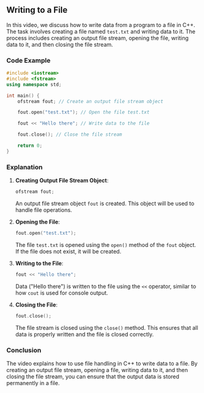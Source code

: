 ## Writing to a File

In this video, we discuss how to write data from a program to a file in C++. The task involves creating a file named `test.txt` and writing data to it. The process includes creating an output file stream, opening the file, writing data to it, and then closing the file stream.

### Code Example

```cpp
#include <iostream>
#include <fstream>
using namespace std;

int main() {
    ofstream fout; // Create an output file stream object

    fout.open("test.txt"); // Open the file test.txt

    fout << "Hello there"; // Write data to the file

    fout.close(); // Close the file stream

    return 0;
}
```

### Explanation

1. **Creating Output File Stream Object**:
    ```cpp
    ofstream fout;
    ```
    An output file stream object `fout` is created. This object will be used to handle file operations.

2. **Opening the File**:
    ```cpp
    fout.open("test.txt");
    ```
    The file `test.txt` is opened using the `open()` method of the `fout` object. If the file does not exist, it will be created.

3. **Writing to the File**:
    ```cpp
    fout << "Hello there";
    ```
    Data ("Hello there") is written to the file using the `<<` operator, similar to how `cout` is used for console output.

4. **Closing the File**:
    ```cpp
    fout.close();
    ```
    The file stream is closed using the `close()` method. This ensures that all data is properly written and the file is closed correctly.

### Conclusion

The video explains how to use file handling in C++ to write data to a file. By creating an output file stream, opening a file, writing data to it, and then closing the file stream, you can ensure that the output data is stored permanently in a file.